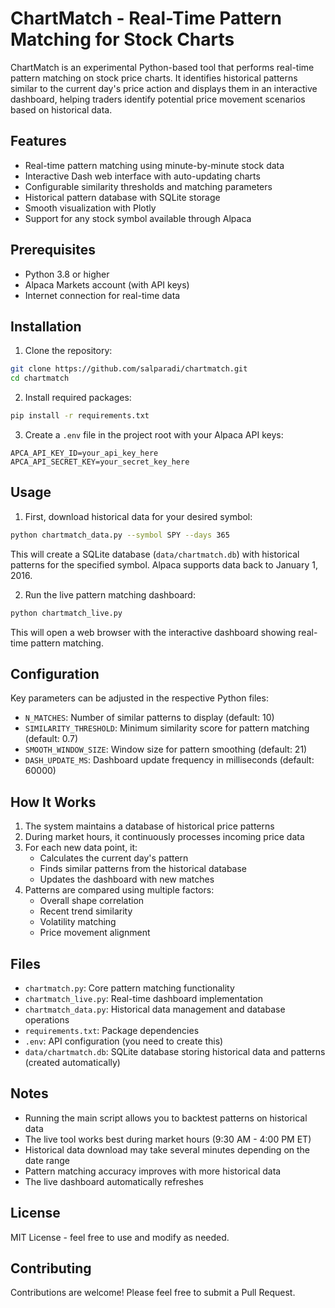 # ChartMatch - Real-Time Pattern Matching for Stock Charts

ChartMatch is an experimental Python-based tool that performs real-time pattern matching on stock price charts. It identifies historical patterns similar to the current day's price action and displays them in an interactive dashboard, helping traders identify potential price movement scenarios based on historical data.

## Features

- Real-time pattern matching using minute-by-minute stock data
- Interactive Dash web interface with auto-updating charts
- Configurable similarity thresholds and matching parameters
- Historical pattern database with SQLite storage
- Smooth visualization with Plotly
- Support for any stock symbol available through Alpaca

## Prerequisites

- Python 3.8 or higher
- Alpaca Markets account (with API keys)
- Internet connection for real-time data

## Installation

1. Clone the repository:
```bash
git clone https://github.com/salparadi/chartmatch.git
cd chartmatch
```

2. Install required packages:
```bash
pip install -r requirements.txt
```

3. Create a `.env` file in the project root with your Alpaca API keys:
```
APCA_API_KEY_ID=your_api_key_here
APCA_API_SECRET_KEY=your_secret_key_here
```

## Usage

1. First, download historical data for your desired symbol:
```bash
python chartmatch_data.py --symbol SPY --days 365
```
This will create a SQLite database (`data/chartmatch.db`) with historical patterns for the specified symbol. Alpaca supports data back to January 1, 2016.

2. Run the live pattern matching dashboard:
```bash
python chartmatch_live.py
```
This will open a web browser with the interactive dashboard showing real-time pattern matching.

## Configuration

Key parameters can be adjusted in the respective Python files:

- `N_MATCHES`: Number of similar patterns to display (default: 10)
- `SIMILARITY_THRESHOLD`: Minimum similarity score for pattern matching (default: 0.7)
- `SMOOTH_WINDOW_SIZE`: Window size for pattern smoothing (default: 21)
- `DASH_UPDATE_MS`: Dashboard update frequency in milliseconds (default: 60000)

## How It Works

1. The system maintains a database of historical price patterns
2. During market hours, it continuously processes incoming price data
3. For each new data point, it:
   - Calculates the current day's pattern
   - Finds similar patterns from the historical database
   - Updates the dashboard with new matches
4. Patterns are compared using multiple factors:
   - Overall shape correlation
   - Recent trend similarity
   - Volatility matching
   - Price movement alignment

## Files

- `chartmatch.py`: Core pattern matching functionality
- `chartmatch_live.py`: Real-time dashboard implementation
- `chartmatch_data.py`: Historical data management and database operations
- `requirements.txt`: Package dependencies
- `.env`: API configuration (you need to create this)
- `data/chartmatch.db`: SQLite database storing historical data and patterns (created automatically)

## Notes

- Running the main script allows you to backtest patterns on historical data
- The live tool works best during market hours (9:30 AM - 4:00 PM ET)
- Historical data download may take several minutes depending on the date range
- Pattern matching accuracy improves with more historical data
- The live dashboard automatically refreshes

## License

MIT License - feel free to use and modify as needed.

## Contributing

Contributions are welcome! Please feel free to submit a Pull Request. 